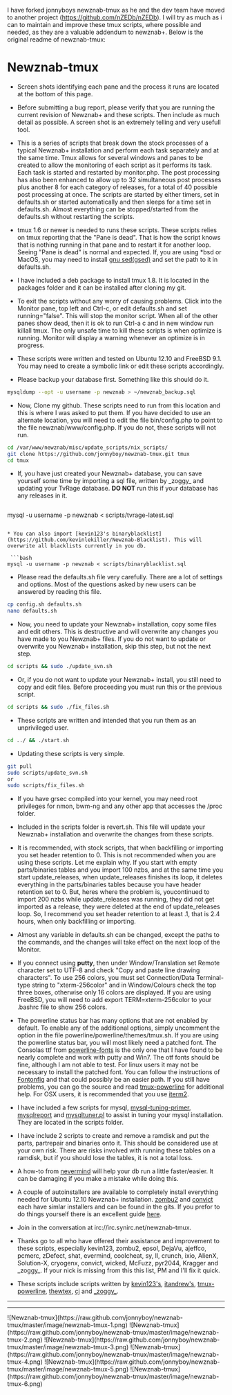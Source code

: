 I have forked jonnyboys newznab-tmux as he and the dev team have moved to another project (https://github.com/nZEDb/nZEDb). I will try as much as i can to maintain and improve these tmux scripts, where possible and needed, as they are a valuable addendum to newznab+.
Below is the original readme of newznab-tmux:

# Newznab-tmux

 * Screen shots identifying each pane and the process it runs are located at the bottom of this page.
 
 * Before submitting a bug report, please verify that you are running the current revision of Newznab+ and these scripts. Then include as much detail as possible. A screen shot is an extremely telling and very usefull tool.

 * This is a series of scripts that break down the stock processes of a typical Newznab+ installation and perform each task separately and at the same time. Tmux allows for several windows and panes to be created to allow the monitoring of each script as it performs its task. Each task is started and restarted by monitor.php. The post processing has also been enhanced to allow up to 32 simultaneous post processes plus another 8 for each category of releases, for a total of 40 possible post processing at once. The scripts are started by either timers, set in defaults.sh or started automatically and then sleeps for a time set in defaults.sh. Almost everything can be stopped/started from the defaults.sh without restarting the scripts.

 * tmux 1.6 or newer is needed to runs these scripts. These scripts relies on tmux reporting that the "Pane is dead". That is how the script knows that is nothing running in that pane and to restart it for another loop. Seeing "Pane is dead" is normal and expected. If, you are using \*bsd or MacOS, you may need to install [gnu sed(gsed)](http://www.gnu.org/software/software.html) and set the path to it in defaults.sh.

 * I have included a deb package to install tmux 1.8. It is located in the packages folder and it can be installed after cloning my git.

 * To exit the scripts without any worry of causing problems. Click into the Monitor pane, top left and Ctrl-c, or edit defaults.sh and set running="false". This will stop the monitor script. When all of the other panes show dead, then it is ok to run Ctrl-a c and in new window run killall tmux. The only unsafe time to kill these scripts is when optimize is running. Monitor  will display a warning whenever an optimize is in progress.

 * These scripts were written and tested on Ubuntu 12.10 and FreeBSD 9.1. You may need to create a symbolic link or edit these scripts accordingly.

 * Please backup your database first. Something like this should do it.
 
  ```bash
  mysqldump --opt -u username -p newznab > ~/newznab_backup.sql
  ```

 * Now, Clone my github. These scripts need to run from this location and this is where I was asked to put them. If you have decided to use an alternate location, you will need to edit the file bin/config.php to point to the file newznab/www/config.php. If you do not, these scripts will not run.

  ```bash
  cd /var/www/newznab/misc/update_scripts/nix_scripts/
  git clone https://github.com/jonnyboy/newznab-tmux.git tmux
  cd tmux
  ```  

 * If, you have just created your Newznab+ database, you can save yourself some time by importing a sql file, written by \_zoggy\_ and updating your TvRage database. **DO NOT** run this if your database has any releases in it.
 
   ```bash
  mysql -u username -p newznab < scripts/tvrage-latest.sql
  ```

 * You can also import [kevin123's binaryblacklist](https://github.com/kevinlekiller/Newznab-Blacklist). This will overwrite all blacklists currently in you db.

   ```bash
  mysql -u username -p newznab < scripts/binaryblacklist.sql
  ```
  
 * Please read the defaults.sh file very carefully. There are a lot of settings and options. Most of the questions asked by new users can be answered by reading this file.

  ```bash
  cp config.sh defaults.sh
  nano defaults.sh
  ```

 * Now, you need to update your Newznab+ installation, copy some files and edit others. This is destructive and will overwrite any changes you have made to you Newznab+ files. If you do not want to update or overwrite you Newznab+ installation, skip this step, but not the next step.

  ```bash
  cd scripts && sudo ./update_svn.sh
  ```

 * Or, if you do not want to update your Newznab+ install, you still need to copy and edit files. Before proceeding you must run this or the previous script.
 
  ```bash
  cd scripts && sudo ./fix_files.sh
  ```

 * These scripts are written and intended that you run them as an unprivileged user.

  ```bash
  cd ../ && ./start.sh
  ```

 * Updating these scripts is very simple.

  ```bash
  git pull
  sudo scripts/update_svn.sh
  or
  sudo scripts/fix_files.sh
  ```

 * If you have grsec compiled into your kernel, you may need root privileges for nmon, bwm-ng and any other app that accesses the /proc folder.

 * Included in the scripts folder is revert.sh. This file will update your Newznab+ installation and overwrite the changes from these scripts.
 
 * It is recommended, with stock scripts, that when backfilling or importing you set header retention to 0. This is not recommended when you are using these scripts. Let me explain why. If you start with empty parts/binaries tables and you import 100 nzbs, and at the same time you start update_releases, when update_releases finishes its loop, it deletes everything in the parts/binaries tables because you have header retention set to 0. But, heres where the problem is, youcontinued to import 200 nzbs while update_releases was running, they did not get imported as a release, they were deleted at the end of update_releases loop. So, I recommend you set header retention to at least .1, that is 2.4 hours, when only backfilling or importing.

 * Almost any variable in defaults.sh can be changed, except the paths to the commands, and the changes will take effect on the next loop of the Monitor.

 * If you connect using **putty**, then under Window/Translation set Remote character set to UTF-8 and check "Copy and paste line drawing characters". To use 256 colors, you must set Connection/Data Terminal-type string to "xterm-256color" and in Window/Colours check the top three boxes, otherwise only 16 colors are displayed. If you are using FreeBSD, you will need to add export TERM=xterm-256color to your .bashrc file to show 256 colors.
 
 * The powerline status bar has many options that are not enabled by default. To enable any of the additional options, simply uncomment the option in the file powerline/powerline/themes/tmux.sh. If you are using the powerline status bar, you will most likely need a patched font. The Consolas ttf from [powerline-fonts](https://github.com/jonnyboy/powerline-fonts) is the only one that I have found to be nearly complete and work with putty and Win7. The otf fonts should be fine, although I am not able to test. For linux users it may not be necessary to install the patched font. You can follow the instructions of [Fontonfig](https://powerline.readthedocs.org/en/latest/installation/linux.html#font-installation) and that could possibly be an easier path. If you still have problems, you can go the source and read [tmux-powerline](https://github.com/erikw/tmux-powerline) for additional help. For OSX users, it is recommended that you use [iterm2](http://www.iterm2.com/#/section/home).

 * I have included a few scripts for mysql, [mysql-tuning-primer](https://launchpad.net/mysql-tuning-primer), [mysqlreport](http://hackmysql.com/mysqlreport) and [mysqltuner.pl](https://github.com/sunfoxcz/MySQLTuner-perl/blob/master/mysqltuner.pl) to assist in tuning your mysql installation. They are located in the scripts folder.

 * I have include 2 scripts to create and remove a ramdisk and put the parts, partrepair and binaries onto it. This should be considered use at your own risk. There are risks involved with running these tables on a ramdisk, but if you should lose the tables, it is not a total loss.

 * A how-to from [nevermind](http://pastebin.com/ibpi71iE) will help your db run a little faster/easier. It can be damaging if you make a mistake while doing this.

 * A couple of autoinstallers are available to completely install everything needed for Ubuntu 12.10 Newznab+ installation. [zombu2](https://github.com/zombu2/nninstall) and [convict](https://github.com/rcconvict/nninstaller) each have simlar installers and can be found in the gits. If you prefor to do things yourself there is an excellent guide [here](http://oizopower.tweakblogs.net/blog/8524/newznab%2B-installatie-%28ubuntu-nginx-percona%29.html).
  
 * Join in the conversation at irc://irc.synirc.net/newznab-tmux.



 * Thanks go to all who have offered their assistance and improvement to these scripts, especially kevin123, zombu2, epsol, DejaVu, ajeffco, pcmerc, zDefect, shat, evermind, coolcheat, sy, ll, crunch, ixio, AlienX, Solution-X, cryogenx, convict, wicked, McFuzz, pyr2044, Kragger and \_zoggy\_. If your nick is missing from this this list, PM and I'll fix it quick.
 
 * These scripts include scripts written by [kevin123's](https://github.com/kevinlekiller), [itandrew's](https://github.com/itandrew/Newznab-InnoDB-Dropin), [tmux-powerline](https://github.com/erikw/tmux-powerline), [thewtex](https://github.com/thewtex/tmux-mem-cpu-load), [cj](https://github.com/NNScripts/nn-custom-scripts) and [\_zoggy\_](http://zoggy.net/tvrage-latest.sql).

<hr>

<hr>
![Newznab-tmux](https://raw.github.com/jonnyboy/newznab-tmux/master/image/newznab-tmux-1.png)
![Newznab-tmux](https://raw.github.com/jonnyboy/newznab-tmux/master/image/newznab-tmux-2.png)
![Newznab-tmux](https://raw.github.com/jonnyboy/newznab-tmux/master/image/newznab-tmux-3.png)
![Newznab-tmux](https://raw.github.com/jonnyboy/newznab-tmux/master/image/newznab-tmux-4.png)
![Newznab-tmux](https://raw.github.com/jonnyboy/newznab-tmux/master/image/newznab-tmux-5.png)
![Newznab-tmux](https://raw.github.com/jonnyboy/newznab-tmux/master/image/newznab-tmux-6.png)

